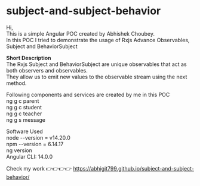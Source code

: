 # subject-and-subject-behavior

Hi, <br/>
This is a simple Angular POC created by Abhishek Choubey. <br/>
In this POC I tried to demonstrate the usage of Rxjs Advance Observables, Subject and BehaviorSubject <br/>

<b> Short Description </b> </br>
The Rxjs Subject and BehaviorSubject are unique observables that act as both observers and observables. <br/> 
They allow us to emit new values to the observable stream using the next method. <br/>


Following components and services are created by me in this POC <br/>
ng g c parent <br/>
ng g c student <br/>
ng g c teacher <br/>
ng g s message <br/>

Software Used <br/>
node --version = v14.20.0 <br/>
npm --version = 6.14.17 <br/>
ng version <br/>
Angular CLI: 14.0.0 <br/>

Check my work 👉👉👉👉 https://abhigit799.github.io/subject-and-subject-behavior/

<br/>
